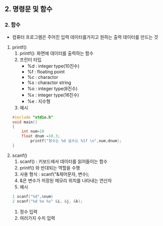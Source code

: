 ## 2. 명령문 및 함수
### 2. 함수
- 컴퓨터 프로그램은 주어진 입력 데이터를가지고 원하는 출력 데이터를 만드는 것
1. printf()
   1. printf(): 화면에 데이터를 출력하는 함수
   2. 프린터 타입
      - %d : integer type(10진수)
      - %f : floating point
      - %c : charactor
      - %s : charactor string
      - %o : integer type(8진수)
      - %x : integer type(16진수)
      - %e : 지수형
   3. 예시
    ```c
    #include "stdio.h"
    void main()
    {
        int num=10
        float dnum =10.3;
            printf("정수는 %d 실수는 %1f \n",num,dnum);
    }
    ``` 
2. scanf()
   1. scanf() : 키보드에서 데이터를 읽어들이는 함수
   2. printf() 와 반대되는 역할을 수행
   3. 사용 형식 : scanf("&제어문자, 변수);
   4. &은 변수가 저장된 메모리 위치를 나타내는 연산자
   5. 예시
    ```c
    1 scanf("%d",&num) 
    2 scanf("%d %o %x" &i, &j, &k);
    ```
    1. 정수 입력
    2. 여러가지 수치 입력